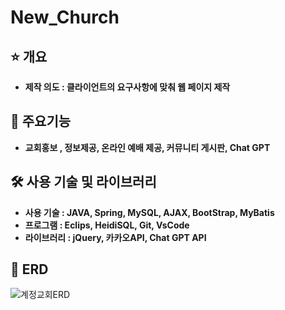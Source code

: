 # New_Church

## ⭐ 개요

- **제작 의도 : 클라이언트의 요구사항에 맞춰 웹 페이지 제작**

## 📱 주요기능
- **교회홍보 , 정보제공, 온라인 예배 제공, 커뮤니티 게시판, Chat GPT**

## 🛠️ 사용 기술 및 라이브러리

- **사용 기술 : JAVA, Spring, MySQL, AJAX, BootStrap, MyBatis**
- **프로그램 : Eclips, HeidiSQL, Git, VsCode**
- **라이브러리 : jQuery, 카카오API, Chat GPT API**

## 🎤 ERD
![계정교회ERD](https://user-images.githubusercontent.com/107527861/235359163-682a43a9-18f5-4aa6-a738-3eec6c0afb26.png)

